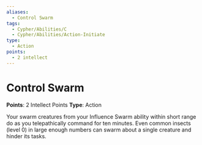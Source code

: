```yaml
---
aliases:
  - Control Swarm
tags:
  - Cypher/Abilities/C
  - Cypher/Abilities/Action-Initiate
type:
  - Action
points:
  - 2 intellect
---
```


# Control Swarm

**Points**: 2 Intellect Points
**Type**: Action

Your swarm creatures from your Influence Swarm ability within short range do as you telepathically command for ten minutes. Even common insects (level 0) in large enough numbers can swarm about a single creature and hinder its tasks.
